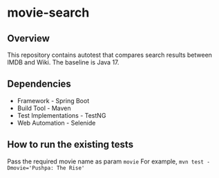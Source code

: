 # movie-search

## Overview

This repository contains autotest that compares search results between IMDB and Wiki. The baseline is Java 17.

## Dependencies
* Framework - Spring Boot
* Build Tool - Maven
* Test Implementations - TestNG
* Web Automation - Selenide

## How to run the existing tests
Pass the required movie name as param `movie`
For example, `mvn test -Dmovie='Pushpa: The Rise'`
